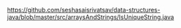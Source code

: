 https://github.com/seshasaisrivatsav/data-structures-java/blob/master/src/arraysAndStrings/IsUniqueString.java